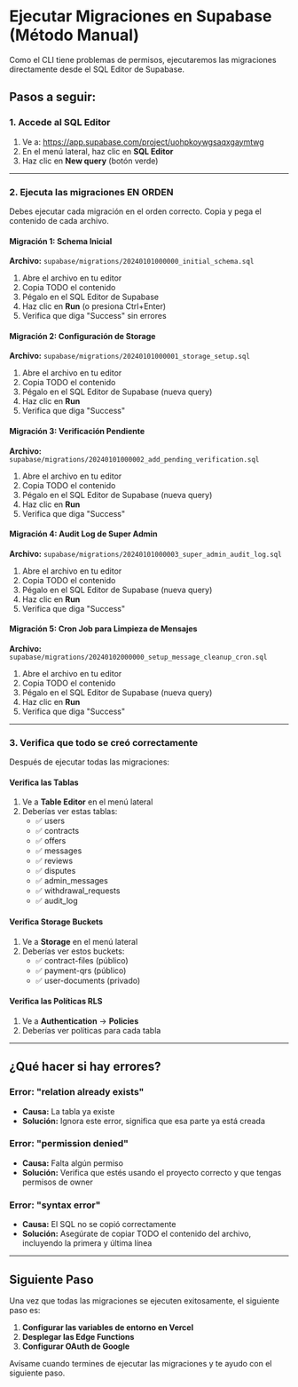 # Ejecutar Migraciones en Supabase (Método Manual)

Como el CLI tiene problemas de permisos, ejecutaremos las migraciones directamente desde el SQL Editor de Supabase.

## Pasos a seguir:

### 1. Accede al SQL Editor

1. Ve a: https://app.supabase.com/project/uohpkoywgsaqxgaymtwg
2. En el menú lateral, haz clic en **SQL Editor**
3. Haz clic en **New query** (botón verde)

---

### 2. Ejecuta las migraciones EN ORDEN

Debes ejecutar cada migración en el orden correcto. Copia y pega el contenido de cada archivo.

#### Migración 1: Schema Inicial
**Archivo:** `supabase/migrations/20240101000000_initial_schema.sql`

1. Abre el archivo en tu editor
2. Copia TODO el contenido
3. Pégalo en el SQL Editor de Supabase
4. Haz clic en **Run** (o presiona Ctrl+Enter)
5. Verifica que diga "Success" sin errores

#### Migración 2: Configuración de Storage
**Archivo:** `supabase/migrations/20240101000001_storage_setup.sql`

1. Abre el archivo en tu editor
2. Copia TODO el contenido
3. Pégalo en el SQL Editor de Supabase (nueva query)
4. Haz clic en **Run**
5. Verifica que diga "Success"

#### Migración 3: Verificación Pendiente
**Archivo:** `supabase/migrations/20240101000002_add_pending_verification.sql`

1. Abre el archivo en tu editor
2. Copia TODO el contenido
3. Pégalo en el SQL Editor de Supabase (nueva query)
4. Haz clic en **Run**
5. Verifica que diga "Success"

#### Migración 4: Audit Log de Super Admin
**Archivo:** `supabase/migrations/20240101000003_super_admin_audit_log.sql`

1. Abre el archivo en tu editor
2. Copia TODO el contenido
3. Pégalo en el SQL Editor de Supabase (nueva query)
4. Haz clic en **Run**
5. Verifica que diga "Success"

#### Migración 5: Cron Job para Limpieza de Mensajes
**Archivo:** `supabase/migrations/20240102000000_setup_message_cleanup_cron.sql`

1. Abre el archivo en tu editor
2. Copia TODO el contenido
3. Pégalo en el SQL Editor de Supabase (nueva query)
4. Haz clic en **Run**
5. Verifica que diga "Success"

---

### 3. Verifica que todo se creó correctamente

Después de ejecutar todas las migraciones:

#### Verifica las Tablas
1. Ve a **Table Editor** en el menú lateral
2. Deberías ver estas tablas:
   - ✅ users
   - ✅ contracts
   - ✅ offers
   - ✅ messages
   - ✅ reviews
   - ✅ disputes
   - ✅ admin_messages
   - ✅ withdrawal_requests
   - ✅ audit_log

#### Verifica Storage Buckets
1. Ve a **Storage** en el menú lateral
2. Deberías ver estos buckets:
   - ✅ contract-files (público)
   - ✅ payment-qrs (público)
   - ✅ user-documents (privado)

#### Verifica las Políticas RLS
1. Ve a **Authentication** → **Policies**
2. Deberías ver políticas para cada tabla

---

## ¿Qué hacer si hay errores?

### Error: "relation already exists"
- **Causa:** La tabla ya existe
- **Solución:** Ignora este error, significa que esa parte ya está creada

### Error: "permission denied"
- **Causa:** Falta algún permiso
- **Solución:** Verifica que estés usando el proyecto correcto y que tengas permisos de owner

### Error: "syntax error"
- **Causa:** El SQL no se copió correctamente
- **Solución:** Asegúrate de copiar TODO el contenido del archivo, incluyendo la primera y última línea

---

## Siguiente Paso

Una vez que todas las migraciones se ejecuten exitosamente, el siguiente paso es:

1. **Configurar las variables de entorno en Vercel**
2. **Desplegar las Edge Functions**
3. **Configurar OAuth de Google**

Avísame cuando termines de ejecutar las migraciones y te ayudo con el siguiente paso.
